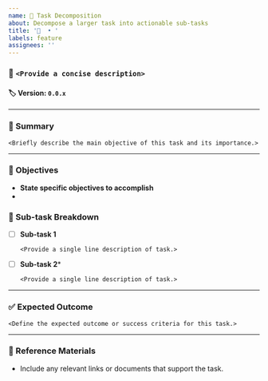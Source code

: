 ```yaml
---
name: 🔖 Task Decomposition
about: Decompose a larger task into actionable sub-tasks
title: '🔖  • '
labels: feature
assignees: ''
---
```


### 📌 `<Provide a concise description>`

#### 🏷 Version: `0.0.x`

---

### 📄 Summary

`<Briefly describe the main objective of this task and its importance.>`

---

### 🎯 Objectives

- **State specific objectives to accomplish**
-

### 🔧 Sub-task Breakdown

- [ ] **Sub-task 1**

  `<Provide a single line description of task.>`

- [ ] **Sub-task 2***
  
  `<Provide a single line description of task.>`

---

### ✅ Expected Outcome

`<Define the expected outcome or success criteria for this task.>`

---

### 📘 Reference Materials

- Include any relevant links or documents that support the task.
